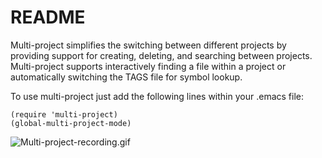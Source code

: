 # README #

Multi-project simplifies the switching between different projects by
providing support for creating, deleting, and searching between projects.
Multi-project supports interactively finding a file within a project or
automatically switching the TAGS file for symbol lookup.

To use multi-project just add the following lines within your
.emacs file:

```elisp
(require 'multi-project)
(global-multi-project-mode)
```

![Multi-project-recording.gif](https://bitbucket.org/repo/Rxnzy/images/1578877238-Multi-project-recording.gif)